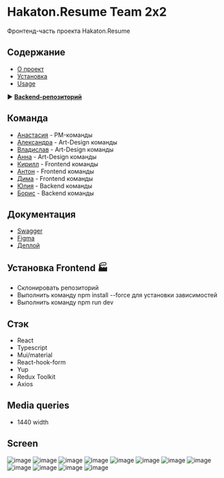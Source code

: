 # Hakaton.Resume Team 2x2
<a name = "about"></a>
Фронтенд-часть проекта Hakaton.Resume

## Содержание

- [О проект](#about)
- [Установка](#getting_started)
- [Usage](#usage)




:arrow_forward: **[Backend-репозиторий](https://github.com/Hakaton-resume/backend)**

## Команда
- [Анастасия](https://t.me/bobrova93)  - PM-команды
- [Александра](https://t.me/sasha_lam) - Art-Design команды
- [Владислав](https://t.me/Dzybas) - Art-Design команды
- [Анна](https://t.me/sinitskayaya) - Art-Design команды
- [Кирилл](https://t.me/k_road) - Frontend команды
- [Антон](https://t.me/bad_ninja) - Frontend команды
- [Дима](https://t.me/yo_zz) - Frontend команды
- [Юлия](https://t.me/jullitka) - Backend команды
- [Борис](https://t.me/beskrovniibv) - Backend команды



## Документация
- [Swagger](http://career-tracker.duckdns.org/swagger/)
- [Figma](https://www.figma.com/file/fScLqcy5lDtJ8f9MBKd5jx/%D0%A7%D0%B5%D1%80%D0%BD%D0%BE%D0%B2%D0%B8%D0%BA?node-id=18%3A547&mode=dev)
- [Деплой](https://career-tracker.duckdns.org/auth)


## Установка Frontend :factory: <a name = "getting_started"></a>
- Склонировать репозиторий
- Выполнить команду npm install --force для установки зависимостей
- Выполнить команду npm run dev

## Стэк
- React
- Typescript
- Mui/material
- React-hook-form
- Yup
- Redux Toolkit
- Axios

## Media queries
- 1440 width

## Screen
![image](https://github.com/Hakaton-resume/resume-front/assets/96541093/1aa5173d-051e-414b-afa8-da431f1671c1)
![image](https://github.com/Hakaton-resume/resume-front/assets/96541093/687af6d3-c0c9-411b-8faf-84584cfe59b7)
![image](https://github.com/Hakaton-resume/resume-front/assets/96541093/f7ef9553-515b-4512-866b-c1016bf6664f)
![image](https://github.com/Hakaton-resume/resume-front/assets/96541093/571d3933-543e-4039-9511-276f96a1bd36)
![image](https://github.com/Hakaton-resume/resume-front/assets/96541093/63fb1e54-9317-4ac1-9a0d-d967545302a2)
![image](https://github.com/Hakaton-resume/resume-front/assets/96541093/93b3b539-8bfa-46ff-afc4-e526f7badc03)
![image](https://github.com/Hakaton-resume/resume-front/assets/96541093/a7695111-641b-40b7-8f1b-3daec6eadc45)
![image](https://github.com/Hakaton-resume/resume-front/assets/96541093/5cdae862-8601-47eb-9752-eb59fd97c8e8)
![image](https://github.com/Hakaton-resume/resume-front/assets/96541093/9ea86043-e868-4f05-af2f-fd46f3955483)
![image](https://github.com/Hakaton-resume/resume-front/assets/96541093/a1aca567-4eac-4d5f-a89f-14bffdc87a08)
![image](https://github.com/Hakaton-resume/resume-front/assets/96541093/9e67a4fa-bffa-462d-b6d4-6b7d850c352b)
![image](https://github.com/Hakaton-resume/resume-front/assets/96541093/c9d8218d-77c6-4b51-827a-0fe6d45d60fe)




